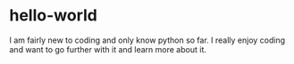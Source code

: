 # hello-world
I am fairly new to coding and only know python so far.
I really enjoy coding and want to go further with it and learn more about it.
